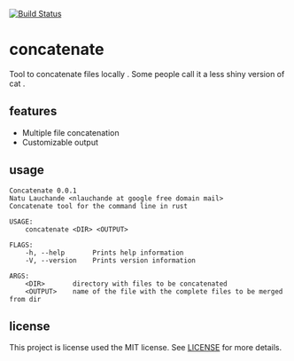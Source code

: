 [![Build Status](https://travis-ci.org/nlauchande/duma.svg?branch=master)](https://travis-ci.org/nlauchande/concatenate)

# concatenate
Tool to concatenate files locally . Some people call it a less shiny version of cat .

## features

* Multiple file concatenation
* Customizable output

## usage

```
Concatenate 0.0.1
Natu Lauchande <nlauchande at google free domain mail>
Concatenate tool for the command line in rust

USAGE:
    concatenate <DIR> <OUTPUT>

FLAGS:
    -h, --help       Prints help information
    -V, --version    Prints version information

ARGS:
    <DIR>       directory with files to be concatenated
    <OUTPUT>    name of the file with the complete files to be merged from dir
```

## license

This project is license used the MIT license. See [LICENSE](LICENSE) for more details.

